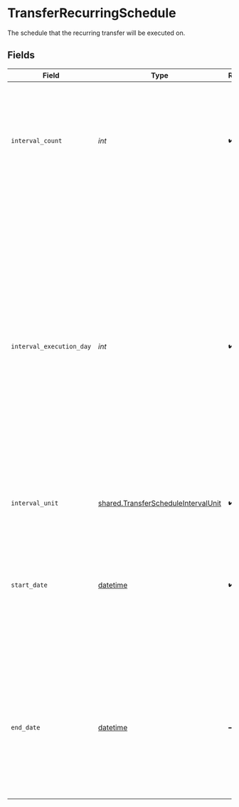 # TransferRecurringSchedule

The schedule that the recurring transfer will be executed on.


## Fields

| Field                                                                                                                                                                                                                                                                                                                                                                                                                                                                                                                                                                                                                                                                                                                                          | Type                                                                                                                                                                                                                                                                                                                                                                                                                                                                                                                                                                                                                                                                                                                                           | Required                                                                                                                                                                                                                                                                                                                                                                                                                                                                                                                                                                                                                                                                                                                                       | Description                                                                                                                                                                                                                                                                                                                                                                                                                                                                                                                                                                                                                                                                                                                                    |
| ---------------------------------------------------------------------------------------------------------------------------------------------------------------------------------------------------------------------------------------------------------------------------------------------------------------------------------------------------------------------------------------------------------------------------------------------------------------------------------------------------------------------------------------------------------------------------------------------------------------------------------------------------------------------------------------------------------------------------------------------- | ---------------------------------------------------------------------------------------------------------------------------------------------------------------------------------------------------------------------------------------------------------------------------------------------------------------------------------------------------------------------------------------------------------------------------------------------------------------------------------------------------------------------------------------------------------------------------------------------------------------------------------------------------------------------------------------------------------------------------------------------- | ---------------------------------------------------------------------------------------------------------------------------------------------------------------------------------------------------------------------------------------------------------------------------------------------------------------------------------------------------------------------------------------------------------------------------------------------------------------------------------------------------------------------------------------------------------------------------------------------------------------------------------------------------------------------------------------------------------------------------------------------- | ---------------------------------------------------------------------------------------------------------------------------------------------------------------------------------------------------------------------------------------------------------------------------------------------------------------------------------------------------------------------------------------------------------------------------------------------------------------------------------------------------------------------------------------------------------------------------------------------------------------------------------------------------------------------------------------------------------------------------------------------- |
| `interval_count`                                                                                                                                                                                                                                                                                                                                                                                                                                                                                                                                                                                                                                                                                                                               | *int*                                                                                                                                                                                                                                                                                                                                                                                                                                                                                                                                                                                                                                                                                                                                          | :heavy_check_mark:                                                                                                                                                                                                                                                                                                                                                                                                                                                                                                                                                                                                                                                                                                                             | The number of recurring `interval_units` between originations. The recurring interval(before holiday adjustment) is calculated by multiplying `interval_unit` and `interval_count`.<br/>For instance, to schedule a recurring transfer which originates once every two weeks, set `interval_unit` = `week` and `interval_count` = 2.                                                                                                                                                                                                                                                                                                                                                                                                           |
| `interval_execution_day`                                                                                                                                                                                                                                                                                                                                                                                                                                                                                                                                                                                                                                                                                                                       | *int*                                                                                                                                                                                                                                                                                                                                                                                                                                                                                                                                                                                                                                                                                                                                          | :heavy_check_mark:                                                                                                                                                                                                                                                                                                                                                                                                                                                                                                                                                                                                                                                                                                                             | The day of the interval on which to schedule the transfer.<br/><br/>If the `interval_unit` is `week`, `interval_execution_day` should be an integer from 1 (Monday) to 5 (Friday).<br/><br/>If the `interval_unit` is `month`, `interval_execution_day` should be an integer indicating which day of the month to make the transfer on. Integers from 1 to 28 can be used to make a transfer on that day of the month. Negative integers from -1 to -5 can be used to make a transfer relative to the end of the month. To make a transfer on the last day of the month, use -1; to make the transfer on the second-to-last day, use -2, and so on.<br/><br/>The transfer will be originated on next available banking day if the designated day is a non banking day. |
| `interval_unit`                                                                                                                                                                                                                                                                                                                                                                                                                                                                                                                                                                                                                                                                                                                                | [shared.TransferScheduleIntervalUnit](../../models/shared/transferscheduleintervalunit.md)                                                                                                                                                                                                                                                                                                                                                                                                                                                                                                                                                                                                                                                     | :heavy_check_mark:                                                                                                                                                                                                                                                                                                                                                                                                                                                                                                                                                                                                                                                                                                                             | The unit of the recurring interval.                                                                                                                                                                                                                                                                                                                                                                                                                                                                                                                                                                                                                                                                                                            |
| `start_date`                                                                                                                                                                                                                                                                                                                                                                                                                                                                                                                                                                                                                                                                                                                                   | [datetime](https://docs.python.org/3/library/datetime.html#datetime-objects)                                                                                                                                                                                                                                                                                                                                                                                                                                                                                                                                                                                                                                                                   | :heavy_check_mark:                                                                                                                                                                                                                                                                                                                                                                                                                                                                                                                                                                                                                                                                                                                             | A date in [ISO 8601](https://wikipedia.org/wiki/ISO_8601) format (YYYY-MM-DD). The recurring transfer will begin on the first `interval_execution_day` on or after the `start_date`.<br/><br/>If the first `interval_execution_day` on or after the start date is also the same day that `/transfer/recurring/create` was called, the bank *may* make the first payment on that day, but it is not guaranteed to do so.                                                                                                                                                                                                                                                                                                                        |
| `end_date`                                                                                                                                                                                                                                                                                                                                                                                                                                                                                                                                                                                                                                                                                                                                     | [datetime](https://docs.python.org/3/library/datetime.html#datetime-objects)                                                                                                                                                                                                                                                                                                                                                                                                                                                                                                                                                                                                                                                                   | :heavy_minus_sign:                                                                                                                                                                                                                                                                                                                                                                                                                                                                                                                                                                                                                                                                                                                             | A date in [ISO 8601](https://wikipedia.org/wiki/ISO_8601) format (YYYY-MM-DD). The recurring transfer will end on the last `interval_execution_day` on or before the `end_date`.<br/>If the `interval_execution_day` between the start date and the end date (inclusive) is also the same day that `/transfer/recurring/create` was called, the bank *may* make a payment on that day, but it is not guaranteed to do so.                                                                                                                                                                                                                                                                                                                      |